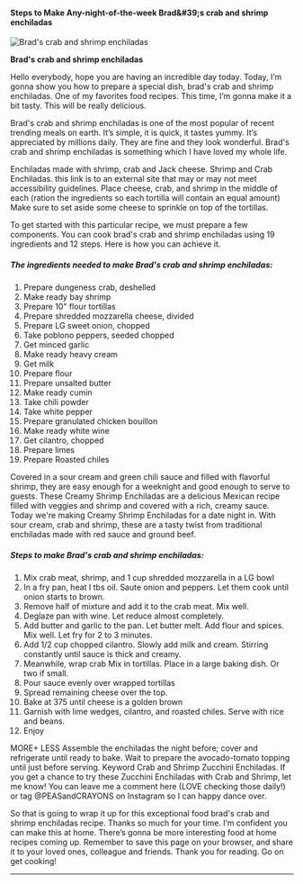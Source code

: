             

#### Steps to Make Any-night-of-the-week Brad&amp;#39;s crab and shrimp enchiladas

![Brad's crab and shrimp enchiladas](https://img-global.cpcdn.com/recipes/2624a89fef7df8be/751x532cq70/brads-crab-and-shrimp-enchiladas-recipe-main-photo.jpg)

**Brad's crab and shrimp enchiladas**

Hello everybody, hope you are having an incredible day today. Today, I’m gonna show you how to prepare a special dish, brad's crab and shrimp enchiladas. One of my favorites food recipes. This time, I’m gonna make it a bit tasty. This will be really delicious.

Brad's crab and shrimp enchiladas is one of the most popular of recent trending meals on earth. It’s simple, it is quick, it tastes yummy. It’s appreciated by millions daily. They are fine and they look wonderful. Brad's crab and shrimp enchiladas is something which I have loved my whole life.

Enchiladas made with shrimp, crab and Jack cheese. Shrimp and Crab Enchiladas. this link is to an external site that may or may not meet accessibility guidelines. Place cheese, crab, and shrimp in the middle of each (ration the ingredients so each tortilla will contain an equal amount) Make sure to set aside some cheese to sprinkle on top of the tortillas.

To get started with this particular recipe, we must prepare a few components. You can cook brad's crab and shrimp enchiladas using 19 ingredients and 12 steps. Here is how you can achieve it.

##### The ingredients needed to make Brad's crab and shrimp enchiladas:

1.  Prepare dungeness crab, deshelled
2.  Make ready bay shrimp
3.  Prepare 10" flour tortillas
4.  Prepare shredded mozzarella cheese, divided
5.  Prepare LG sweet onion, chopped
6.  Take poblono peppers, seeded chopped
7.  Get minced garlic
8.  Make ready heavy cream
9.  Get milk
10.  Prepare flour
11.  Prepare unsalted butter
12.  Make ready cumin
13.  Take chili powder
14.  Take white pepper
15.  Prepare granulated chicken bouillon
16.  Make ready white wine
17.  Get cilantro, chopped
18.  Prepare limes
19.  Prepare Roasted chiles

Covered in a sour cream and green chili sauce and filled with flavorful shrimp, they are easy enough for a weeknight and good enough to serve to guests. These Creamy Shrimp Enchiladas are a delicious Mexican recipe filled with veggies and shrimp and covered with a rich, creamy sauce. Today we're making Creamy Shrimp Enchiladas for a date night in. With sour cream, crab and shrimp, these are a tasty twist from traditional enchiladas made with red sauce and ground beef.

##### Steps to make Brad's crab and shrimp enchiladas:

1.  Mix crab meat, shrimp, and 1 cup shredded mozzarella in a LG bowl
2.  In a fry pan, heat I tbs oil. Saute onion and peppers. Let them cook until onion starts to brown.
3.  Remove half of mixture and add it to the crab meat. Mix well.
4.  Deglaze pan with wine. Let reduce almost completely.
5.  Add butter and garlic to the pan. Let butter melt. Add flour and spices. Mix well. Let fry for 2 to 3 minutes.
6.  Add 1/2 cup chopped cilantro. Slowly add milk and cream. Stirring constantly until sauce is thick and creamy.
7.  Meanwhile, wrap crab Mix in tortillas. Place in a large baking dish. Or two if small.
8.  Pour sauce evenly over wrapped tortillas
9.  Spread remaining cheese over the top.
10.  Bake at 375 until cheese is a golden brown
11.  Garnish with lime wedges, cilantro, and roasted chiles. Serve with rice and beans.
12.  Enjoy

MORE+ LESS Assemble the enchiladas the night before; cover and refrigerate until ready to bake. Wait to prepare the avocado-tomato topping until just before serving. Keyword Crab and Shrimp Zucchini Enchiladas. If you get a chance to try these Zucchini Enchiladas with Crab and Shrimp, let me know! You can leave me a comment here (LOVE checking those daily!) or tag @PEASandCRAYONS on Instagram so I can happy dance over.

So that is going to wrap it up for this exceptional food brad's crab and shrimp enchiladas recipe. Thanks so much for your time. I’m confident you can make this at home. There’s gonna be more interesting food at home recipes coming up. Remember to save this page on your browser, and share it to your loved ones, colleague and friends. Thank you for reading. Go on get cooking!

* * *